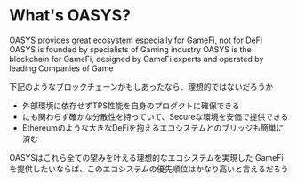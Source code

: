 # What's OASYS?

OASYS provides great ecosystem especially for GameFi, not for DeFi
OASYS is founded by specialists of Gaming industry
OASYS is the blockchain for GameFi, designed by GameFi experts and operated by leading Companies of Game

下記のようなブロックチェーンがもしあったなら、理想的ではないだろうか
* 外部環境に依存せずTPS性能を自身のプロダクトに確保できる
* にも関わらず確かな分散性を持っていて、Secureな環境を安価で提供できる
* Ethereumのような大きなDeFiを抱えるエコシステムとのブリッジも簡単に済む

OASYSはこれら全ての望みを叶える理想的なエコシステムを実現した
GameFiを提供したいならば、このエコシステムの優先順位はかなり高いと言えるだろう

